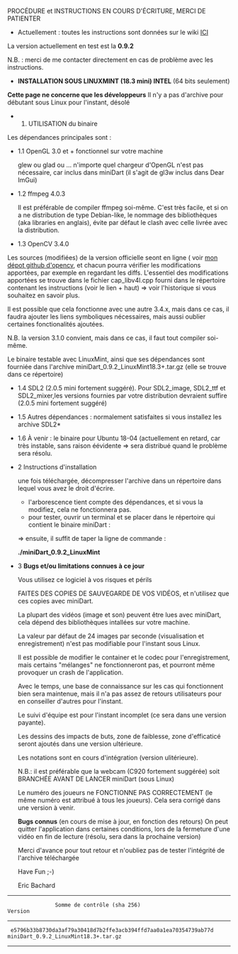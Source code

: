 PROCÉDURE et INSTRUCTIONS EN COURS D'ÉCRITURE, MERCI DE PATIENTER 

* Actuellement : toutes les instructions sont données sur le wiki [ICI](https://framagit.org/ericb/miniDart/wikis/Cr%C3%A9ation-de-l'environnement-de-compilation-sous-Linux)

La version actuellement en test est la **0.9.2**



N.B. : merci de me contacter directement en cas de problème avec les instructions.


* **INSTALLATION SOUS LINUXMINT (18.3 mini)  INTEL**  (64 bits seulement)


**Cette page ne concerne que les développeurs** Il n'y a pas d'archive pour débutant sous Linux pour l'instant, désolé


* 1. UTILISATION du binaire

Les dépendances principales sont :

* 1.1 OpenGL  3.0 et + fonctionnel sur votre machine

  glew ou glad ou ... n'importe quel chargeur d'OpenGL n'est pas nécessaire, car inclus dans miniDart 
  (il s'agit de gl3w inclus dans Dear ImGui)

* 1.2 ffmpeg 4.0.3

  Il est préférable de compiler ffmpeg soi-même. C'est très facile, et si on a ne distribution de type Debian-like,
  le nommage des bibliothèques (aka libraries en anglais), évite par défaut le clash avec celle livrée avec la distribution.

*  1.3 OpenCV 3.4.0

  Les sources (modifiées) de la version officielle seont en ligne ( voir [mon dépot github d'opencv](https://github.com/ebachard/opencv), et chacun pourra vérifier les modifications apportées,
  par exemple en regardant les diffs. L'essentiel des modifications apportées se trouve dans le fichier cap_libv4l.cpp fourni
  dans le répertoire contenant les instructions (voir le lien + haut) => voir l'historique si vous souhaitez en savoir plus.

  Il est possible que cela fonctionne avec une autre 3.4.x, mais dans ce cas, il faudra ajouter les liens symboliques nécessaires, 
  mais aussi oublier certaines fonctionalités ajoutées. 

  N.B. la version 3.1.0 convient, mais dans ce cas, il faut tout compiler soi-même.

  Le binaire testable avec LinuxMint, ainsi que ses dépendances sont fourniée dans l'archive miniDart_0.9.2_LinuxMint18.3+.tar.gz
  (elle se trouve dans ce répertoire)


* 1.4 SDL2 (2.0.5 mini fortement suggéré). Pour SDL2_image, SDL2_ttf et SDL2_mixer,les versions fournies par votre distribution
  devraient suffire (2.0.5 mini fortement suggéré)


* 1.5  Autres dépendances : normalement satisfaites si vous installez les archive SDL2*


* 1.6 À venir : le binaire pour Ubuntu 18-04 (actuellement en retard, car très instable, sans raison éévidente => sera distribué
  quand le problème sera résolu.


* 2 Instructions d'installation

  une fois téléchargée, décompresser l'archive dans un répertoire dans lequel vous avez le droit d'écrire.
  - l'arborescence tient compte des dépendances, et si vous la modifiez, cela ne fonctionnera pas.
  - pour tester, ouvrir un terminal et se placer dans le répertoire qui contient le binaire miniDart :

  => ensuite, il suffit de taper la ligne de commande :

  **./miniDart_0.9.2_LinuxMint**

* 3 **Bugs et/ou limitations connues à ce jour**

  Vous utilisez ce logiciel à vos risques et périls

  FAITES DES COPIES DE SAUVEGARDE DE VOS VIDÉOS, et n'utilisez que ces copies avec miniDart.

  La plupart des vidéos (image et son) peuvent être lues avec miniDart, cela dépend des bibliothèques intallées sur votre machine.

  La valeur par défaut de 24 images par seconde (visualisation et enregistrement) n'est pas modifiable pour l'instant sous Linux. 

  Il est possible de modifier le container et le codec pour l'enregistrement, mais certains "mélanges" ne fonctionneront pas, et
  pourront même provoquer un crash de l'application.

  Avec le temps, une base de connaissance sur les cas qui fonctionnent bien sera maintenue, mais il n'a pas assez de retours 
  utilisateurs pour en conseiller d'autres pour l'instant.

  Le suivi d'équipe est pour l'instant incomplet (ce sera dans une version payante).

  Les dessins des impacts de buts, zone de faiblesse, zone d'efficaticé seront ajoutés dans une version ultérieure.

  Les notations sont en cours d'intégration (version ulitérieure).

  N.B.: il est préférable que la webcam (C920 fortement suggérée) soit BRANCHÉE AVANT DE LANCER miniDart (sous Linux)


  Le numéro des joueurs ne FONCTIONNE PAS CORRECTEMENT (le même numéro est attribué à tous les joueurs). Cela sera corrigé dans une version à venir.

   **Bugs connus**
   (en cours de mise à jour, en fonction des retours)
   On peut quitter l'application dans certaines conditions, lors de la fermeture d'une vidéo en fin de lecture (résolu, sera dans la prochaine version)


  Merci d'avance pour tout retour et n'oubliez pas de tester l'intégrité de l'archive téléchargée  

  Have Fun ;-)

  Eric Bachard


************************************************************************************************************

                   Somme de contrôle (sha 256)                                   Version

************************************************************************************************************

     e5796b33b8730da3af79a30418d7b2ffe3acb394ffd7aa0a1ea70354739ab77d  miniDart_0.9.2_LinuxMint18.3+.tar.gz

************************************************************************************************************

